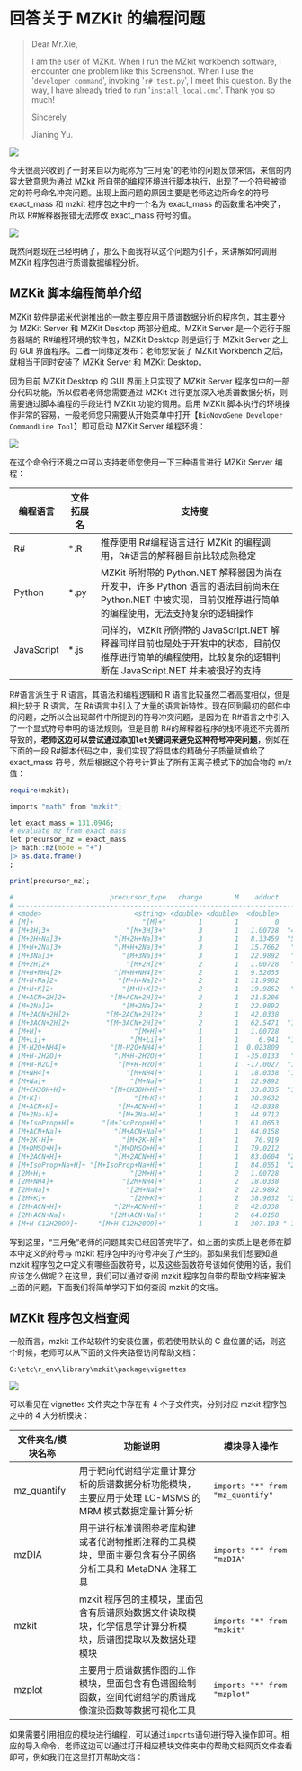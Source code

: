 # 回答关于 MZKit 的编程问题

<!-- 2023-06-28 -->

> Dear Mr.Xie,
>
> I am the user of MZKit. When I run the MZkit workbench software, I encounter one problem like this Screenshot. When I use the '`developer command`', invoking '`r# test.py`', I meet this question. By the way, I have already tried to run '`install_local.cmd`'. Thank you so much!
>
> Sincerely,
>
> Jianing Yu.

![](images/faq-images/D42EFED4@6EBF0A7F.51F99B64.jpg)

今天很高兴收到了一封来自以为昵称为“三月兔”的老师的问题反馈来信，来信的内容大致意思为通过 MZkit 所自带的编程环境进行脚本执行，出现了一个符号被锁定的符号命名冲突问题。出现上面问题的原因主要是老师这边所命名的符号 exact_mass 和 mzkit 程序包之中的一个名为 exact_mass 的函数重名冲突了，所以 R#解释器报错无法修改 exact_mass 符号的值。

![](images/faq-images/math_exact_mass.PNG)

既然问题现在已经明确了，那么下面我将以这个问题为引子，来讲解如何调用 MZKit 程序包进行质谱数据编程分析。

## MZKit 脚本编程简单介绍

MZKit 软件是诺米代谢推出的一款主要应用于质谱数据分析的程序包，其主要分为 MZKit Server 和 MZKit Desktop 两部分组成。MZKit Server 是一个运行于服务器端的 R#编程环境的软件包，MZKit Desktop 则是运行于 MZkit Server 之上的 GUI 界面程序。二者一同绑定发布：老师您安装了 MZKit Workbench 之后，就相当于同时安装了 MZKit Server 和 MZKit Desktop。

因为目前 MZKit Desktop 的 GUI 界面上只实现了 MZKit Server 程序包中的一部分代码功能，所以假若老师您需要通过 MZKit 进行更加深入地质谱数据分析，则需要通过脚本编程的手段进行 MZKit 功能的调用。启用 MZKit 脚本执行的环境操作非常的容易，一般老师您只需要从开始菜单中打开【`BioNovoGene Developer CommandLine Tool`】即可启动 MZKit Server 编程环境：

![](images/faq-images/bionovogene-dev-cli.PNG)

在这个命令行环境之中可以支持老师您使用一下三种语言进行 MZKit Server 编程：

| 编程语言   | 文件拓展名 | 支持度                                                                                                                                                       |
| ---------- | ---------- | ------------------------------------------------------------------------------------------------------------------------------------------------------------ |
| R#         | \*.R       | 推荐使用 R#编程语言进行 MZKit 的编程调用，R#语言的解释器目前比较成熟稳定                                                                                     |
| Python     | \*.py      | MZKit 所附带的 Python.NET 解释器因为尚在开发中，许多 Python 语言的语法目前尚未在 Python.NET 中被实现，目前仅推荐进行简单的编程使用，无法支持复杂的逻辑操作   |
| JavaScript | \*.js      | 同样的，MZKit 所附带的 JavaScript.NET 解释器同样目前也是处于开发中的状态，目前仅推荐进行简单的编程使用，比较复杂的逻辑判断在 JavaScript.NET 并未被很好的支持 |

R#语言派生于 R 语言，其语法和编程逻辑和 R 语言比较虽然二者高度相似，但是相比较于 R 语言，在 R#语言中引入了大量的语言新特性。现在回到最初的邮件中的问题，之所以会出现邮件中所提到的符号冲突问题，是因为在 R#语言之中引入了一个显式符号申明的语法规则，但是目前 R#的解释器程序的栈环境还不完善所导致的，**老师这边可以尝试通过添加`let`关键词来避免这种符号冲突问题**，例如在下面的一段 R#脚本代码之中，我们实现了将具体的精确分子质量赋值给了 exact_mass 符号，然后根据这个符号计算出了所有正离子模式下的加合物的 m/z 值：

```r
require(mzkit);

imports "math" from "mzkit";

let exact_mass = 131.0946;
# evaluate mz from exact mass
let precursor_mz = exact_mass
|> math::mz(mode = "+")
|> as.data.frame()
;

print(precursor_mz);

#                        precursor_type   charge        M    adduct                   m/z   ionMode
# --------------------------------------------------------------------------------------------------
# <mode>                       <string> <double> <double>  <double>              <string> <integer>
# [M]+                           "[M]+"        1        1         0            "131.0946"         0
# [M+3H]3+                   "[M+3H]3+"        3        1   1.00728  "44.705476000000004"         0
# [M+2H+Na]3+             "[M+2H+Na]3+"        3        1   8.33459  "52.032790000000006"         0
# [M+H+2Na]3+             "[M+H+2Na]3+"        3        1   15.7662   "59.46439000000001"         0
# [M+3Na]3+                 "[M+3Na]3+"        3        1   22.9892   "66.68741800000001"         0
# [M+2H]2+                   "[M+2H]2+"        2        1   1.00728   "66.55457600000001"         0
# [M+H+NH4]2+             "[M+H+NH4]2+"        2        1   9.52055            "75.06785"         0
# [M+H+Na]2+               "[M+H+Na]2+"        2        1   11.9982           "77.545547"         0
# [M+H+K]2+                 "[M+H+K]2+"        2        1   19.9852   "85.53251700000001"         0
# [M+ACN+2H]2+           "[M+ACN+2H]2+"        2        1   21.5206            "87.06785"         0
# [M+2Na]2+                 "[M+2Na]2+"        2        1   22.9892           "88.536518"         0
# [M+2ACN+2H]2+         "[M+2ACN+2H]2+"        2        1   42.0338          "107.581123"         0
# [M+3ACN+2H]2+         "[M+3ACN+2H]2+"        2        1   62.5471  "128.09439700000001"         0
# [M+H]+                       "[M+H]+"        1        1   1.00728          "132.101876"         0
# [M+Li]+                     "[M+Li]+"        1        1     6.941  "138.03560000000002"         0
# [M-H2O+NH4]+           "[M-H2O+NH4]+"        1        1  0.023809          "131.118409"         0
# [M+H-2H2O]+             "[M+H-2H2O]+"        1        1  -35.0133   "96.08129500000001"         0
# [M+H-H2O]+               "[M+H-H2O]+"        1        1  -17.0027  "114.09186000000001"         0
# [M+NH4]+                   "[M+NH4]+"        1        1   18.0338  "149.12842300000003"         0
# [M+Na]+                     "[M+Na]+"        1        1   22.9892          "154.083818"         0
# [M+CH3OH+H]+           "[M+CH3OH+H]+"        1        1   33.0335  "164.12808900000002"         0
# [M+K]+                       "[M+K]+"        1        1   38.9632          "170.057758"         0
# [M+ACN+H]+               "[M+ACN+H]+"        1        1   42.0338          "173.128423"         0
# [M+2Na-H]+               "[M+2Na-H]+"        1        1   44.9712           "176.06576"         0
# [M+IsoProp+H]+       "[M+IsoProp+H]+"        1        1   61.0653           "192.15994"         0
# [M+ACN+Na]+             "[M+ACN+Na]+"        1        1   64.0158          "195.110365"         0
# [M+2K-H]+                 "[M+2K-H]+"        1        1    76.919           "208.01364"         0
# [M+DMSO+H]+             "[M+DMSO+H]+"        1        1   79.0212           "210.11582"         0
# [M+2ACN+H]+             "[M+2ACN+H]+"        1        1   83.0604  "214.15497000000002"         0
# [M+IsoProp+Na+H]+ "[M+IsoProp+Na+H]+"        1        1   84.0551  "215.14971000000003"         0
# [2M+H]+                     "[2M+H]+"        1        2   1.00728          "263.196476"         0
# [2M+NH4]+                 "[2M+NH4]+"        1        2   18.0338          "280.223023"         0
# [2M+Na]+                   "[2M+Na]+"        1        2   22.9892          "285.178418"         0
# [2M+K]+                     "[2M+K]+"        1        2   38.9632  "301.15235800000005"         0
# [2M+ACN+H]+             "[2M+ACN+H]+"        1        2   42.0338          "304.223023"         0
# [2M+ACN+Na]+           "[2M+ACN+Na]+"        1        2   64.0158          "326.204965"         0
# [M+H-C12H20O9]+     "[M+H-C12H20O9]+"        1        1  -307.103 "-176.00857499999995"         0
```

写到这里，“三月兔”老师的问题其实已经回答完毕了。如上面的实质上是老师在脚本中定义的符号与 mzkit 程序包中的符号冲突了产生的。那如果我们想要知道 mzkit 程序包之中定义有哪些函数符号，以及这些函数符号该如何使用的话，我们应该怎么做呢？在这里，我们可以通过查阅 mzkit 程序包自带的帮助文档来解决上面的问题，下面我们将简单学习下如何查阅 mzkit 的文档。

## MZKit 程序包文档查阅

一般而言，mzkit 工作站软件的安装位置，假若使用默认的 C 盘位置的话，则这个时候，老师可以从下面的文件夹路径访问帮助文档：

```
C:\etc\r_env\library\mzkit\package\vignettes
```

![](images/faq-images/mzkit-vignettes.PNG)

可以看见在 vignettes 文件夹之中存在有 4 个子文件夹，分别对应 mzkit 程序包之中的 4 大分析模块：

| 文件夹名/模块名称 | 功能说明                                                                                                     | 模块导入操作                     |
| ----------------- | ------------------------------------------------------------------------------------------------------------ | -------------------------------- |
| mz_quantify       | 用于靶向代谢组学定量计算分析的质谱数据分析功能模块，主要应用于处理 LC-MSMS 的 MRM 模式数据定量计算分析       | `imports "*" from "mz_quantify"` |
| mzDIA             | 用于进行标准谱图参考库构建或者代谢物推断注释的工具模块，里面主要包含有分子网络分析工具和 MetaDNA 注释工具    | `imports "*" from "mzDIA"`       |
| mzkit             | mzkit 程序包的主模块，里面包含有质谱原始数据文件读取模块，化学信息学计算分析模块，质谱图提取以及数据处理模块 | `imports "*" from "mzkit"`       |
| mzplot            | 主要用于质谱数据作图的工作模块，里面包含有色谱图绘制函数，空间代谢组学的质谱成像渲染函数等数据可视化工具     | `imports "*" from "mzplot"`      |

如果需要引用相应的模块进行编程，可以通过`imports`语句进行导入操作即可。相应的导入命令，老师这边可以通过打开相应模块文件夹中的帮助文档网页文件查看即可，例如我们在这里打开帮助文档：

```r

```

